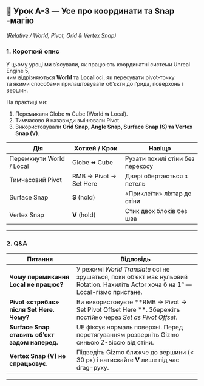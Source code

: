 ## 📄 Урок A-3 — Усе про координати та Snap -магію  
*(Relative / World, Pivot, Grid & Vertex Snap)*  

### 1. Короткий опис
У цьому уроці ми з’ясували, як працюють координатні системи Unreal Engine 5,  
чим відрізняються **World** та **Local** осі, як пересувати pivot-точку  
та якими способами прилаштовувати об’єкти до ґрида, поверхонь і вершин. 
 
На практиці ми:  
1. Перемикали Globe ⇆ Cube (World ⇆ Local).  
2. Тимчасово й назавжди змінювали Pivot.  
3. Використовували **Grid Snap, Angle Snap, Surface Snap (S) та Vertex Snap (V)**.

| Дія | Хоткей / Крок | Навіщо |
|-----|---------------|--------|
| Перемкнути World / Local | Globe ⬌ Cube | Рухати похилі стіни без перекосу |
| Тимчасовий Pivot | RMB → Pivot → Set Here | Двері обертаються з петель |
| Surface Snap | **S** (hold) | «Приклеїти» ліхтар до стіни |
| Vertex Snap | **V** (hold) | Стик двох блоків без шва |

---

### 2. Q&A

| Питання | Відповідь |
|---------|-----------|
| **Чому перемикання Local не працює?** | У режимі *World Translate* осі не зрушаться, поки об’єкт має нульовий Rotation. Нахиліть Actor хоча б на 1° — Local-гі́змо пристане. |
| **Pivot «стрибає» після Set Here. Чому?** | Ви використовуєте **RMB → Pivot → Set Pivot Offset Here **. Збережіть постійно через *Set as Pivot Offset*. |
| **Surface Snap ставить об’єкт задом наперед.** | UE фіксує нормаль поверхні. Перед перетягуванням розверніть Gizmo синьою Z-віссю від стіни. |
| **Vertex Snap (V) не спрацьовує.** | Підведіть Gizmo ближче до вершини (< 30 px) і натискайте **V** лише під час drag-руху. |

---